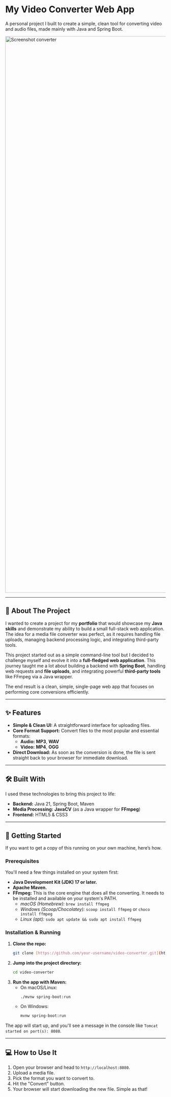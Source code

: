 # My Video Converter Web App

A personal project I built to create a simple, clean tool for converting video and audio files, made mainly with Java and Spring Boot.

<img width="2878" height="1742" alt="Screenshot converter" src="https://github.com/user-attachments/assets/bb1aac56-f578-401c-b81e-9e12177741e3" />

---

## 📖 About The Project

I wanted to create a project for my **portfolio** that would showcase my **Java skills** and demonstrate my ability to build a small full-stack web application. The idea for a media file converter was perfect, as it requires handling file uploads, managing backend processing logic, and integrating third-party tools.

This project started out as a simple command-line tool but I decided to challenge myself and evolve it into a **full-fledged web application**. This journey taught me a lot about building a backend with **Spring Boot**, handling web requests and **file uploads**, and integrating powerful **third-party tools** like FFmpeg via a Java wrapper.

The end result is a clean, simple, single-page web app that focuses on performing core conversions efficiently.

---

## ✨ Features

* **Simple & Clean UI:** A straightforward interface for uploading files.
* **Core Format Support:** Convert files to the most popular and essential formats:
    * **Audio:** **MP3**, **WAV**
    * **Video:** **MP4**, **OGG**
* **Direct Download:** As soon as the conversion is done, the file is sent straight back to your browser for immediate download.

---

## 🛠️ Built With

I used these technologies to bring this project to life:

* **Backend:** Java 21, Spring Boot, Maven
* **Media Processing:** **JavaCV** (as a Java wrapper for **FFmpeg**)
* **Frontend:** HTML5 & CSS3

---

## 🚀 Getting Started

If you want to get a copy of this running on your own machine, here’s how.

### Prerequisites

You'll need a few things installed on your system first:

* **Java Development Kit (JDK) 17 or later.**
* **Apache Maven.**
* **FFmpeg:** This is the core engine that does all the converting. It needs to be installed and available on your system's PATH.
    * *macOS (Homebrew):* `brew install ffmpeg`
    * *Windows (Scoop/Chocolatey):* `scoop install ffmpeg` or `choco install ffmpeg`
    * *Linux (apt):* `sudo apt update && sudo apt install ffmpeg`

### Installation & Running

1.  **Clone the repo:**
    ```sh
    git clone [https://github.com/your-username/video-converter.git](https://github.com/your-username/video-converter.git)
    ```
2.  **Jump into the project directory:**
    ```sh
    cd video-converter
    ```
3.  **Run the app with Maven:**
    * On macOS/Linux:
        ```sh
        ./mvnw spring-boot:run
        ```
    * On Windows:
        ```sh
        mvnw spring-boot:run
        ```
The app will start up, and you'll see a message in the console like `Tomcat started on port(s): 8080`.

---

## 💻 How to Use It

1. Open your browser and head to `http://localhost:8080`.
2. Upload a media file.
3. Pick the format you want to convert to.
4. Hit the "Convert" button.
5. Your browser will start downloading the new file. Simple as that!
